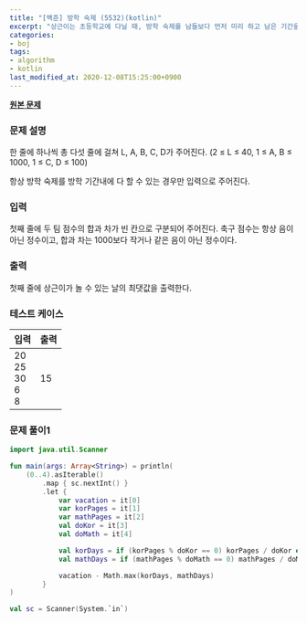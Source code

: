 ```yaml
---
title: "[백준] 방학 숙제 (5532)(kotlin)"
excerpt: "상근이는 초등학교에 다닐 때, 방학 숙제를 남들보다 먼저 미리 하고 남은 기간을 놀았다. 방학 숙제는 수학과 국어 문제 풀기이다. 방학은 총 L일이다. 수학은 총 B페이지, 국어는 총 A페이지를 풀어야 한다. 상근이는 하루에 국어를 최대 C페이지, 수학을 최대 D페이지 풀 수 있다. 상근이가 겨울 방학동안 숙제를 하지 않고 놀 수 있는 최대 날의 수를 구하는 프로그램을 작성하시오."
categories:
- boj
tags:
- algorithm
- kotlin
last_modified_at: 2020-12-08T15:25:00+0900
---
```



**[원본 문제](https://www.acmicpc.net/problem/5532)**

### 문제 설명

한 줄에 하나씩 총 다섯 줄에 걸쳐 L, A, B, C, D가 주어진다. (2 ≤ L ≤ 40, 1 ≤ A, B ≤ 1000, 1 ≤ C, D ≤ 100)

항상 방학 숙제를 방학 기간내에 다 할 수 있는 경우만 입력으로 주어진다.

### 입력

첫째 줄에 두 팀 점수의 합과 차가 빈 칸으로 구분되어 주어진다. 축구 점수는 항상 음이 아닌 정수이고, 합과 차는 1000보다 작거나 같은 음이 아닌 정수이다.

### 출력

첫째 줄에 상근이가 놀 수 있는 날의 최댓값을 출력한다.

### 테스트 케이스

|입력|출력|
|-----|-----|
|20<br>25<br>30<br>6<br>8|15|


### 문제 풀이1 
```kotlin
import java.util.Scanner

fun main(args: Array<String>) = println(
    (0..4).asIterable()
        .map { sc.nextInt() }
        .let {
            var vacation = it[0]
            var korPages = it[1]
            var mathPages = it[2]
            val doKor = it[3]
            val doMath = it[4]

            val korDays = if (korPages % doKor == 0) korPages / doKor else korPages / doKor + 1
            val mathDays = if (mathPages % doMath == 0) mathPages / doMath else mathPages / doMath + 1

            vacation - Math.max(korDays, mathDays)
        }
)

val sc = Scanner(System.`in`)
```

